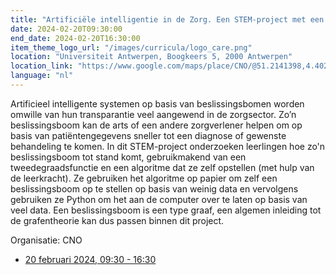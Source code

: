 ```yaml
---
title: "Artificiële intelligentie in de Zorg. Een STEM-project met een belangrijke rol voor wiskunde en informaticawetenschappen"
date: 2024-02-20T09:30:00
end_date: 2024-02-20T16:30:00
item_theme_logo_url: "/images/curricula/logo_care.png"
location: "Universiteit Antwerpen, Boogkeers 5, 2000 Antwerpen"
location_link: "https://www.google.com/maps/place/CNO/@51.2141398,4.4021687,17z/data=!3m1!4b1!4m5!3m4!1s0x47c3f6ff172ceed5:0xb3b8225c72873810!8m2!3d51.2141398!4d4.4043574"
language: "nl"
---
```


Artificieel intelligente systemen op basis van beslissingsbomen worden omwille van hun transparantie veel aangewend in de zorgsector. Zo’n beslissingsboom kan de arts of een andere zorgverlener helpen om op basis van patiëntengegevens sneller tot een diagnose of gewenste behandeling te komen.
In dit STEM-project onderzoeken leerlingen hoe zo'n beslissingsboom tot stand komt, gebruikmakend van een tweedegraadsfunctie en een algoritme dat ze zelf opstellen (met hulp van de leerkracht). Ze gebruiken het algoritme op papier om zelf een beslissingsboom op te stellen op basis van weinig data en vervolgens gebruiken ze Python om het aan de computer over te laten op basis van veel data.
Een beslissingsboom is een type graaf, een algemen inleiding tot de grafentheorie kan dus passen binnen dit project.

Organisatie: CNO

- [20 februari 2024, 09:30 - 16:30](https://cno.uantwerpen.be/nl/opleiding/artificiele-intelligentie-in-de-zorg-een-stem-project-met-een-belangrijke-rol-voor-wiskunde-en-informaticawetenschappen-79222?filter=)
